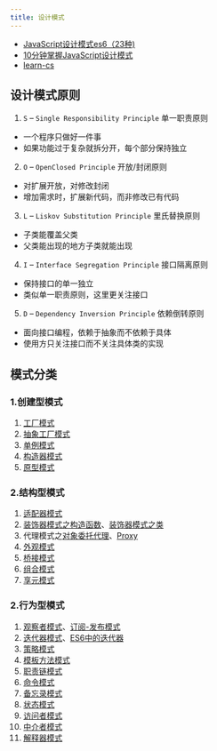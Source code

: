 ```yaml
---
title: 设计模式
---
```


- [JavaScript设计模式es6（23种)](https://juejin.cn/post/6844904032826294286)
- [10分钟掌握JavaScript设计模式](https://juejin.cn/post/7052148234097000462)
- [learn-cs](https://github.com/oneyoung19/learn-cs)

## 设计模式原则

1. `S` – `Single Responsibility Principle` 单一职责原则
  - 一个程序只做好一件事
  - 如果功能过于复杂就拆分开，每个部分保持独立

2. `O` – `OpenClosed Principle` 开放/封闭原则
  - 对扩展开放，对修改封闭
  - 增加需求时，扩展新代码，而非修改已有代码

3. `L` – `Liskov Substitution Principle` 里氏替换原则
  - 子类能覆盖父类
  - 父类能出现的地方子类就能出现

4. `I` – `Interface Segregation Principle` 接口隔离原则
  - 保持接口的单一独立
  - 类似单一职责原则，这里更关注接口

5. `D` – `Dependency Inversion Principle` 依赖倒转原则
  - 面向接口编程，依赖于抽象而不依赖于具体
  - 使用方只关注接口而不关注具体类的实现

## 模式分类

### 1.创建型模式

1. [工厂模式](./1.creation-pattern/1-1.factory.md)
2. [抽象工厂模式](./1.creation-pattern/1-2.abstract-factory.md)
3. [单例模式](./1.creation-pattern/1-3.singleton.md)
4. [构造器模式](./1.creation-pattern/1-4.constructor.md)
5. [原型模式](./1.creation-pattern/1-5.prototype.md)

### 2.结构型模式

1. [适配器模式](./2.structural-pattern/2-1.adapter.md)
2. [装饰器模式之构造函数](./2.structural-pattern/2-2-1.decorator-constructor.md)、[装饰器模式之类](./2.structural-pattern/2-2-2.decorator-class.md)
3. 代理模式之[对象委托代理](./2.structural-pattern/2-3-1.proxy-delegate.md)、[Proxy](./2.structural-pattern/2-3-3.proxy-es6.md)
4. [外观模式](./2.structural-pattern/2-4.facade.md)
5. [桥接模式](./2.structural-pattern/2-5.bridge.md)
6. [组合模式](./2.structural-pattern/2-6.composite.md)
7. [享元模式](./2.structural-pattern/2-7.flyweight.md)

### 2.行为型模式

1. [观察者模式](./3.behavioral-pattern/3-1-1.observer.md)、[订阅-发布模式](./3.behavioral-pattern/3-1-2.observer-publish-subscribe.md)
2. [迭代器模式](./3.behavioral-pattern/3-2-1.iterator.md)、[ES6中的迭代器](./3.behavioral-pattern/3-2-2.iterator-es6.md)
3. [策略模式](./3.behavioral-pattern/3-3.strategy.md)
4. [模板方法模式](./3.behavioral-pattern/3-4.template-method.md)
5. [职责链模式](./3.behavioral-pattern/3-5.chain-of-responsibility.md)
6. [命令模式](./3.behavioral-pattern/3-6.command.md)
7. [备忘录模式](./3.behavioral-pattern/3-7.memento.md)
8. [状态模式](./3.behavioral-pattern/3-8.state.md)
9. [访问者模式](./3.behavioral-pattern/3-9.visitor.md)
10. [中介者模式](./3.behavioral-pattern/3-10.mediator.md)
11. [解释器模式](./3.behavioral-pattern/3-11.interpreter.md)
